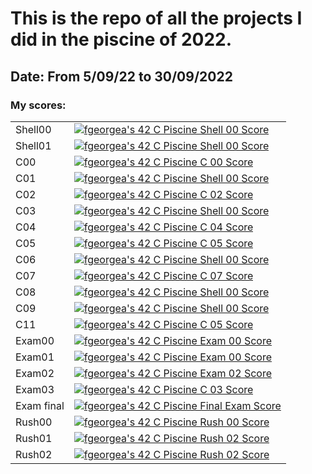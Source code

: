 # This is the repo of all the projects I did in the piscine of 2022. 

## Date: From 5/09/22 to 30/09/2022

### My scores:

<table>
        <thead>
          </thead>
          <tbody>
        <tr>
          <td>Shell00</td>
          <td><a href="https://github.com/JaeSeoKim/badge42"><img src="https://badge42.vercel.app/api/v2/cl9wz0yjx00400fmj9wvknyyb/project/2766393" alt="fgeorgea's 42 C Piscine Shell 00 Score" /></a></td>
        </tr>
        <tr>
          <td>Shell01</td>
          <td><a href="https://github.com/JaeSeoKim/badge42"><img src="https://badge42.vercel.app/api/v2/cl9wz0yjx00400fmj9wvknyyb/project/2766393" alt="fgeorgea's 42 C Piscine Shell 00 Score" /></a></td>
        </tr>
        <tr>
          <td>C00</td>
          <td><a href="https://github.com/JaeSeoKim/badge42"><img src="https://badge42.vercel.app/api/v2/cl9wz0yjx00400fmj9wvknyyb/project/2770429" alt="fgeorgea's 42 C Piscine C 00 Score" /></a></td>
        </tr>
        <tr>
          <td>C01</td>
          <td><a href="https://github.com/JaeSeoKim/badge42"><img src="https://badge42.vercel.app/api/v2/cl9wz0yjx00400fmj9wvknyyb/project/2766393" alt="fgeorgea's 42 C Piscine Shell 00 Score" /></a></td>
        </tr>
        <tr>
          <td>C02</td>
          <td><a href="https://github.com/JaeSeoKim/badge42"><img src="https://badge42.vercel.app/api/v2/cl9wz0yjx00400fmj9wvknyyb/project/2775896" alt="fgeorgea's 42 C Piscine C 02 Score" /></a></td>
        </tr>
        <tr>
          <td>C03</td>
          <td><a href="https://github.com/JaeSeoKim/badge42"><img src="https://badge42.vercel.app/api/v2/cl9wz0yjx00400fmj9wvknyyb/project/2766393" alt="fgeorgea's 42 C Piscine Shell 00 Score" /></a></td>
        </tr>
        <tr>
          <td>C04</td>
          <td><a href="https://github.com/JaeSeoKim/badge42"><img src="https://badge42.vercel.app/api/v2/cl9wz0yjx00400fmj9wvknyyb/project/2784771" alt="fgeorgea's 42 C Piscine C 04 Score" /></a></td>
        </tr>
        <tr>
          <td>C05</td>
          <td><a href="https://github.com/JaeSeoKim/badge42"><img src="https://badge42.vercel.app/api/v2/cl9wz0yjx00400fmj9wvknyyb/project/2791080" alt="fgeorgea's 42 C Piscine C 05 Score" /></a></td>
        </tr>
        <tr>
          <td>C06</td>
          <td><a href="https://github.com/JaeSeoKim/badge42"><img src="https://badge42.vercel.app/api/v2/cl9wz0yjx00400fmj9wvknyyb/project/2766393" alt="fgeorgea's 42 C Piscine Shell 00 Score" /></a></td>
        </tr>
        <tr>
          <td>C07</td>
          <td><a href="https://github.com/JaeSeoKim/badge42"><img src="https://badge42.vercel.app/api/v2/cl9wz0yjx00400fmj9wvknyyb/project/2795098" alt="fgeorgea's 42 C Piscine C 07 Score" /></a></td>
        </tr>
        <tr>
          <td>C08</td>
          <td><a href="https://github.com/JaeSeoKim/badge42"><img src="https://badge42.vercel.app/api/v2/cl9wz0yjx00400fmj9wvknyyb/project/2766393" alt="fgeorgea's 42 C Piscine Shell 00 Score" /></a></td>
        </tr>
        <tr>
          <td>C09</td>
          <td><a href="https://github.com/JaeSeoKim/badge42"><img src="https://badge42.vercel.app/api/v2/cl9wz0yjx00400fmj9wvknyyb/project/2766393" alt="fgeorgea's 42 C Piscine Shell 00 Score" /></a></td>
        </tr>
        <tr>
          <td>C11</td>
          <td><a href="https://github.com/JaeSeoKim/badge42"><img src="https://badge42.vercel.app/api/v2/cl9wz0yjx00400fmj9wvknyyb/project/2791080" alt="fgeorgea's 42 C Piscine C 05 Score" /></a></td>
        </tr>
        <tr>
          <td>Exam00</td>
          <td><a href="https://github.com/JaeSeoKim/badge42"><img src="https://badge42.vercel.app/api/v2/cl9wz0yjx00400fmj9wvknyyb/project/2770477" alt="fgeorgea's 42 C Piscine Exam 00 Score" /></a></td>
        </tr>
        <tr>
          <td>Exam01</td>
          <td><a href="https://github.com/JaeSeoKim/badge42"><img src="https://badge42.vercel.app/api/v2/cl9wz0yjx00400fmj9wvknyyb/project/2770477" alt="fgeorgea's 42 C Piscine Exam 00 Score" /></a></td>
        </tr>
        <tr>
          <td>Exam02</td>
          <td><a href="https://github.com/JaeSeoKim/badge42"><img src="https://badge42.vercel.app/api/v2/cl9wz0yjx00400fmj9wvknyyb/project/2797231" alt="fgeorgea's 42 C Piscine Exam 02 Score" /></a></td>
        </tr>
        <tr>
          <td>Exam03</td>
          <td><a href="https://github.com/JaeSeoKim/badge42"><img src="https://badge42.vercel.app/api/v2/cl9wz0yjx00400fmj9wvknyyb/project/2776925" alt="fgeorgea's 42 C Piscine C 03 Score" /></a></td>
        </tr>
        <tr>
          <td>Exam final</td>
          <td><a href="https://github.com/JaeSeoKim/badge42"><img src="https://badge42.vercel.app/api/v2/cl9wz0yjx00400fmj9wvknyyb/project/2810900" alt="fgeorgea's 42 C Piscine Final Exam Score" /></a></td>
        </tr>
        <tr>
          <td>Rush00</td>
          <td><a href="https://github.com/JaeSeoKim/badge42"><img src="https://badge42.vercel.app/api/v2/cl9wz0yjx00400fmj9wvknyyb/project/2774508" alt="fgeorgea's 42 C Piscine Rush 00 Score" /></a></td>
        </tr>
        <tr>
          <td>Rush01</td>
          <td><a href="https://github.com/JaeSeoKim/badge42"><img src="https://badge42.vercel.app/api/v2/cl9wz0yjx00400fmj9wvknyyb/project/2799683" alt="fgeorgea's 42 C Piscine Rush 02 Score" /></a></td>
        </tr>
        <tr>
          <td>Rush02</td>
          <td><a href="https://github.com/JaeSeoKim/badge42"><img src="https://badge42.vercel.app/api/v2/cl9wz0yjx00400fmj9wvknyyb/project/2799683" alt="fgeorgea's 42 C Piscine Rush 02 Score" /></a></td>
        </tr>
    </tbody>
  </table>